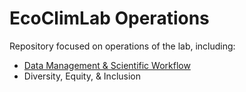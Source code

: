 # EcoClimLab Operations

Repository focused on operations of the lab, including:

- [Data Management & Scientific Workflow](https://github.com/EcoClimLab/Operations/tree/master/Data_Management-Scientific_Workflow)
- Diversity, Equity, & Inclusion
